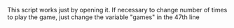 This script works just by opening it.
If necessary to change number of times to play the game, just change the variable "games" in the 47th line

